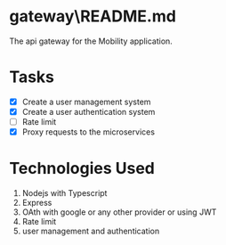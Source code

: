# gateway\README.md
The api gateway for the Mobility application.

# Tasks
- [x] Create a user management system
- [x] Create a user authentication system
- [ ] Rate limit
- [x] Proxy requests to the microservices

# Technologies Used
1. Nodejs with Typescript
2. Express
3. OAth with google or any other provider or using JWT
4. Rate limit
5. user management and authentication